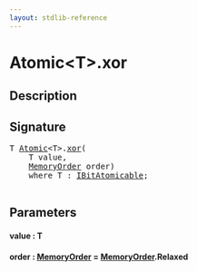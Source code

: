 ```yaml
---
layout: stdlib-reference
---
```


# Atomic\<T\>\.xor

## Description





## Signature 

<pre>
<span class="code_type">T</span> <a href="/stdlib-reference/types/Atomic/index" class="code_type">Atomic</a>&lt;<span class="code_type">T</span>&gt;.<a href="/stdlib-reference/types/Atomic/xor">xor</a>(
    <span class="code_type">T</span> <span class='code_param'>value</span>,
    <a href="/stdlib-reference/types/MemoryOrder/index" class="code_type">MemoryOrder</a> <span class='code_param'>order</span>)
    <span class='code_keyword'>where</span> <span class="code_type">T</span> : <a href="/stdlib-reference/interfaces/IBitAtomicable/index" class="code_type">IBitAtomicable</a>;

</pre>

## Parameters

#### value  : T
#### order  : [MemoryOrder](/stdlib-reference/types/MemoryOrder/index) = [MemoryOrder](/stdlib-reference/types/MemoryOrder/index)\.Relaxed

